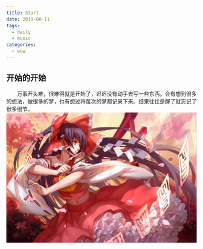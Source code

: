 ```yaml
---
title: Start
date: 2019-08-11
tags:
  - daily
  - music
categories:
  - wuw
---
```


## 开始的开始
&emsp;&emsp;万事开头难，很难得就是开始了，迟迟没有动手去写一些东西。会有想到很多的想法，做很多的梦，也有想过将每次的梦都记录下来。结果往往是醒了就忘记了很多细节。
![这里便是开始](https://raw.githubusercontent.com/qbmzc/images/master/mdimage/2019/08/1ee52bf7-2f01-44b0-b068-5d4d918876ba.jpeg)
